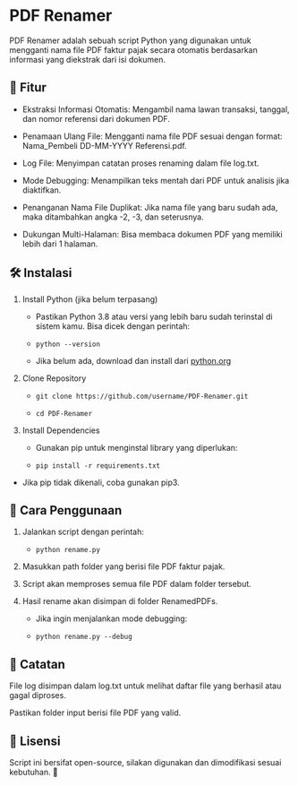 # PDF Renamer
PDF Renamer adalah sebuah script Python yang digunakan untuk mengganti nama file PDF faktur pajak secara otomatis berdasarkan informasi yang diekstrak dari isi dokumen.

## 📌 Fitur

- Ekstraksi Informasi Otomatis: Mengambil nama lawan transaksi, tanggal, dan nomor referensi dari dokumen PDF.

- Penamaan Ulang File: Mengganti nama file PDF sesuai dengan format: Nama_Pembeli DD-MM-YYYY Referensi.pdf.

- Log File: Menyimpan catatan proses renaming dalam file log.txt.

- Mode Debugging: Menampilkan teks mentah dari PDF untuk analisis jika diaktifkan.

- Penanganan Nama File Duplikat: Jika nama file yang baru sudah ada, maka ditambahkan angka -2, -3, dan seterusnya.

- Dukungan Multi-Halaman: Bisa membaca dokumen PDF yang memiliki lebih dari 1 halaman.

## 🛠️ Instalasi

1. Install Python (jika belum terpasang)

   - Pastikan Python 3.8 atau versi yang lebih baru sudah terinstal di sistem kamu. Bisa dicek dengan perintah:

   - ```python --version```

   - Jika belum ada, download dan install dari [python.org](https://www.python.org/downloads/)

3. Clone Repository

    - ```git clone https://github.com/username/PDF-Renamer.git```

    - ```cd PDF-Renamer```

3. Install Dependencies

   - Gunakan pip untuk menginstal library yang diperlukan:

   - ```pip install -r requirements.txt```

  - Jika pip tidak dikenali, coba gunakan pip3.


## 🚀 Cara Penggunaan

1. Jalankan script dengan perintah:

   - ```python rename.py```

2. Masukkan path folder yang berisi file PDF faktur pajak.

3. Script akan memproses semua file PDF dalam folder tersebut.

4. Hasil rename akan disimpan di folder RenamedPDFs.

   - Jika ingin menjalankan mode debugging:

   - ```python rename.py --debug```
   

## 📝 Catatan

File log disimpan dalam log.txt untuk melihat daftar file yang berhasil atau gagal diproses.

Pastikan folder input berisi file PDF yang valid.

## 📌 Lisensi

Script ini bersifat open-source, silakan digunakan dan dimodifikasi sesuai kebutuhan. 🚀
